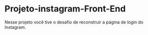 # Projeto-instagram-Front-End
Nesse projeto você tive o desafio de reconstruir a página de login do Instagram.
